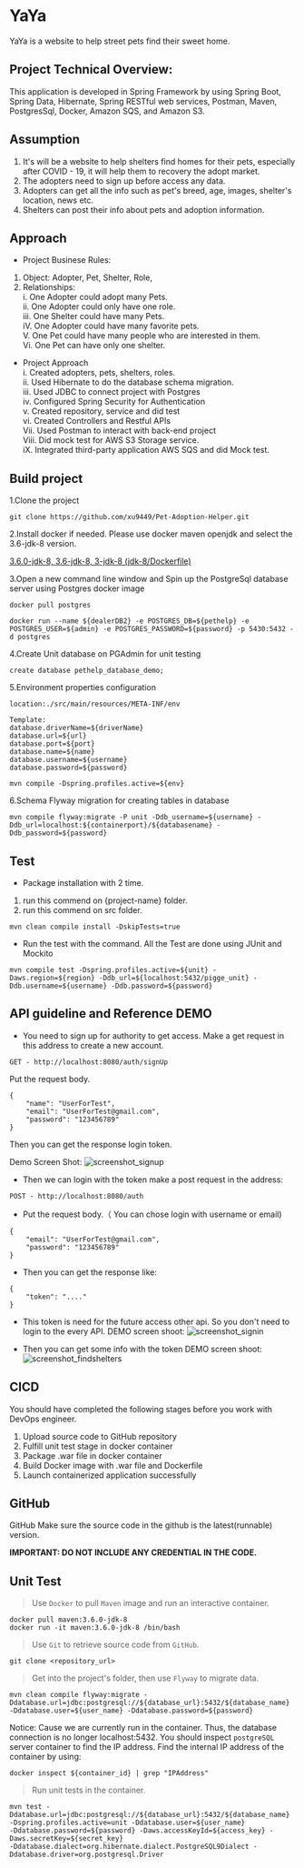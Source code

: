 # YaYa


YaYa is a website to help street pets find their sweet home.  

## Project Technical Overview:
This application is developed in Spring Framework by using Spring Boot, Spring Data, Hibernate, Spring RESTful web services, Postman, Maven, PostgresSql, Docker, Amazon SQS, and Amazon S3.  
## Assumption 
1. It's will be a website to help shelters find homes for their pets, especially after COVID - 19, it will help them to recovery the adopt market.
2. The adopters need to sign up before access any data.
3. Adopters can get all the info such as pet's breed, age, images, shelter's location, news etc.
4. Shelters can post their info about pets and adoption information.
## Approach 
* Project Businese Rules:  
1. Object: Adopter, Pet, Shelter, Role, 
2. Relationships:  
    i. One Adopter could adopt many Pets.   
    ii. One Adopter could only have one role.   
    iii. One Shelter could have many Pets.   
    iV. One Adopter could have many favorite pets.   
    V. One Pet could have many people who are interested in them.  
    Vi. One Pet can have only one shelter.
* Project Approach  
    i. Created adopters, pets, shelters, roles.   
    ii. Used Hibernate to do the database schema migration.  
    iii. Used JDBC to connect project with Postgres  
    iv. Configured Spring Security for Authentication  
    v. Created repository, service and did test  
    vi. Created Controllers and Restful APIs  
    Vii. Used Postman to interact with back-end project   
    Viii. Did mock test for AWS S3 Storage service.  
    iX. Integrated third-party application AWS SQS and did Mock test.

## Build project   
1.Clone the project
````
git clone https://github.com/xu9449/Pet-Adoption-Helper.git  
````
2.Install docker if needed. Please use docker maven openjdk and select the 3.6-jdk-8 version.  

[3.6.0-jdk-8, 3.6-jdk-8, 3-jdk-8 (jdk-8/Dockerfile)](https://hub.docker.com/_/maven?tab=description)

3.Open a new command line window and Spin up the PostgreSql database server using Postgres docker image
```
docker pull postgres
```
```
docker run --name ${dealerDB2} -e POSTGRES_DB=${pethelp} -e POSTGRES_USER=${admin} -e POSTGRES_PASSWORD=${password} -p 5430:5432 -d postgres
```

4.Create Unit database on PGAdmin for unit testing
````
create database pethelp_database_demo;
````
5.Environment properties configuration
````
location:./src/main/resources/META-INF/env
   
Template:
database.driverName=${driverName}
database.url=${url}
database.port=${port}
database.name=${name}
database.username=${username}
database.password=${password}
   
mvn compile -Dspring.profiles.active=${env}
````

6.Schema Flyway migration for creating tables in database  
 ````
mvn compile flyway:migrate -P unit -Ddb_username=${username} -Ddb_url=localhost:${containerport}/${databasename} -Ddb_password=${password} 
````
## Test

* Package installation with 2 time. 
1. run this commend on {project-name} folder. 
2. run this commend on src folder.
  ```
  mvn clean compile install -DskipTests=true
  ```
* Run the test with the command. All the Test are done using JUnit and Mockito
````
mvn compile test -Dspring.profiles.active=${unit} -Daws.region=${region} -Ddb_url=${localhost:5432/pigge_unit} -Ddb.username=${username} -Ddb.password=${password} 
````
## API guideline and Reference DEMO
* You need to sign up for authority to get access.
  Make a get request in this address to create a new account.
````
GET - http://localhost:8080/auth/signUp
````

Put the request body.
````
{
    "name": "UserForTest",
    "email": "UserForTest@gmail.com",
    "password": "123456789"
}
````

Then you can get the response login token.

Demo Screen Shot:
![screenshot_signup](https://github.com/xu9449/Pet-Adoption-Helper/blob/master/image/screenshot_signup.png)

* Then we can login with the token 
make a post request in the address:
````
POST - http://localhost:8080/auth
````

* Put the request body.（ You can chose login with username or email)
````
{
    "email": "UserForTest@gmail.com",
    "password": "123456789"
}
````

* Then you can get the response like:
````
{
    "token": "...."
}
````
* This token is need for the future access other api. So you don't need to login to the every API.
 DEMO screen shoot:
 ![screenshot_signin](https://github.com/xu9449/Pet-Adoption-Helper/blob/master/image/screenshot_signin.png)

* Then you can get some info with the token
DEMO screen shoot:
![screenshot_findshelters](https://github.com/xu9449/Pet-Adoption-Helper/blob/master/image/screenshot_findshelters.png)
## CICD  
You should have completed the following stages before you work with DevOps engineer.

1. Upload source code to GitHub repository
2. Fulfill unit test stage in docker container
3. Package .war file in docker container
4. Build Docker image with .war file and Dockerfile
5. Launch containerized application successfully
## GitHub
GitHub
Make sure the source code in the github is the latest(runnable) version.

**IMPORTANT: DO NOT INCLUDE ANY CREDENTIAL IN THE CODE.**

## Unit Test
>Use `Docker` to pull `Maven` image and run an interactive container.
>
    docker pull maven:3.6.0-jdk-8
    docker run -it maven:3.6.0-jdk-8 /bin/bash

>Use `Git` to retrieve source code from `GitHub`.
>
    git clone <repository_url>
    
>Get into the project's folder, then use `Flyway` to migrate data.
>
    mvn clean compile flyway:migrate -Ddatabase.url=jdbc:postgresql://${database_url}:5432/${database_name} 
    -Ddatabase.user=${user_name} -Ddatabase.password=${password}
    
Notice: Cause we are currently run in the container. Thus, the database connection is no longer localhost:5432.
You should inspect `postgreSQL` server container to find the IP address. Find the internal IP address of the container by using:
    
    docker inspect ${container_id} | grep "IPAddress"
    
>Run unit tests in the container.
>
    mvn test -Ddatabase.url=jdbc:postgresql://${database_url}:5432/${database_name} -Dspring.profiles.active=unit -Ddatabase.user=${user_name} 
    -Ddatabase.password=${password} -Daws.accessKeyId=${access_key} -Daws.secretKey=${secret_key} 
    -Ddatabase.dialect=org.hibernate.dialect.PostgreSQL9Dialect -Ddatabase.driver=org.postgresql.Driver




